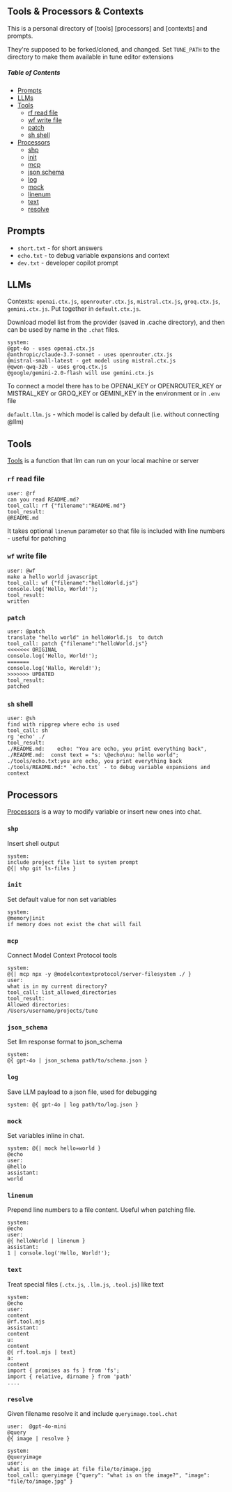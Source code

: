 ## Tools & Processors & Contexts
This is a personal directory of [tools] [processors] and [contexts] and prompts.

They're supposed to be forked/cloned, and changed.
Set `TUNE_PATH` to the directory to make them available in tune editor extensions

##### Table of Contents  
- [Prompts](#prompts)  
- [LLMs](#llms)
- [Tools](#tools)
  - [rf read file](#rf-read-file)
  - [wf write file](#wf-write-file)
  - [patch](#patch)
  - [sh shell](#sh-shell)
- [Processors](#processors)
  - [shp](#shp)
  - [init](#init)
  - [mcp](#mcp)
  - [json schema](#json_schema)
  - [log](#log)
  - [mock](#mock)
  - [linenum](#linenum)
  - [text](#text)
  - [resolve](#resolve)


## Prompts
* `short.txt` - for short answers
* `echo.txt` - to debug variable expansions and context
* `dev.txt` - developer copilot prompt 

## LLMs
Contexts: `openai.ctx.js`, `openrouter.ctx.js`, `mistral.ctx.js`, `groq.ctx.js`, `gemini.ctx.js`.
Put together in `default.ctx.js`.

Download model list from the provider (saved in .cache directory), and then can be used by name in the `.chat` files.
```chat
system:
@gpt-4o - uses openai.ctx.js
@anthropic/claude-3.7-sonnet - uses openrouter.ctx.js
@mistral-small-latest - get model using mistral.ctx.js
@qwen-qwq-32b - uses groq.ctx.js
@google/gemini-2.0-flash will use gemini.ctx.js
```
To connect a model there has to be OPENAI_KEY or OPENROUTER_KEY or MISTRAL_KEY or GROQ_KEY or GEMINI_KEY in the environment or in `.env` file


`default.llm.js` - which model is called by default (i.e. without connecting @llm)

## Tools
[Tools](https://iovdin.github.io/tune/template-language/tools) is a function that llm can run on your local machine or server

### `rf` read file
```chat
user: @rf
can you read README.md?
tool_call: rf {"filename":"README.md"}
tool_result: 
@README.md
```
It takes optional `linenum` parameter so that file is included with line numbers - useful for patching

### `wf` write file
```chat
user: @wf 
make a hello world javascript
tool_call: wf {"filename":"helloWorld.js"}
console.log('Hello, World!');
tool_result:
written
```

### `patch`
```chat
user: @patch
translate "hello world" in helloWorld.js  to dutch
tool_call: patch {"filename":"helloWorld.js"}
<<<<<<< ORIGINAL
console.log('Hello, World!');
=======
console.log('Hallo, Wereld!');
>>>>>>> UPDATED
tool_result:
patched
```

### `sh` shell

```
user: @sh
find with ripgrep where echo is used
tool_call: sh
rg 'echo' ./
tool_result: 
./README.md:    echo: "You are echo, you print everything back",
./README.md:  const text = "s: \@echo\nu: hello world";
./tools/echo.txt:you are echo, you print everything back
./tools/README.md:* `echo.txt` - to debug variable expansions and context
```


## Processors
[Processors](https://iovdin.github.io/tune/template-language/processors) is a way to modify variable or insert new ones into chat.

### `shp`
Insert shell output
```chat
system:
include project file list to system prompt
@{| shp git ls-files }
```

### `init` 
Set default value for non set variables

```chat
system:
@memory|init 
if memory does not exist the chat will fail
```

### `mcp` 
Connect Model Context Protocol tools
```chat
system: 
@{| mcp npx -y @modelcontextprotocol/server-filesystem ./ }
user: 
what is in my current directory?
tool_call: list_allowed_directories
tool_result: 
Allowed directories:
/Users/username/projects/tune
```
### `json_schema`
Set llm response format to json_schema
```chat
system: 
@{ gpt-4o | json_schema path/to/schema.json }
```

### `log` 
Save LLM payload to a json file, used for debugging
```chat
system: @{ gpt-4o | log path/to/log.json }
```

### `mock` 
Set variables inline in chat. 
```
system: @{| mock hello=world } 
@echo
user: 
@hello
assistant:
world
```

### `linenum`
Prepend line numbers to a file content. 
Useful when patching file.
```chat
system:
@echo
user: 
@{ helloWorld | linenum }
assistant:
1 | console.log('Hello, World!');
```

### `text`
Treat special files (`.ctx.js`, `.llm.js`, `.tool.js`)  like text
```chat
system: 
@echo
user: 
content 
@rf.tool.mjs
assistant: 
content
u: 
content
@{ rf.tool.mjs | text}
a: 
content
import { promises as fs } from 'fs';
import { relative, dirname } from 'path' 
....
```

### `resolve`
Given filename resolve it and include
`queryimage.tool.chat`
```chat
user:  @gpt-4o-mini
@query
@{ image | resolve }
```

```chat
system: 
@queryimage
user: 
what is on the image at file file/to/image.jpg
tool_call: queryimage {"query": "what is on the image?", "image": "file/to/image.jpg" }
```

